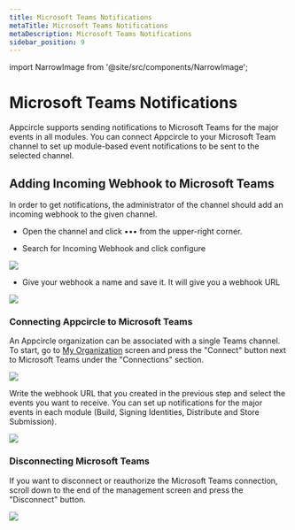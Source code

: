 ```yaml
---
title: Microsoft Teams Notifications
metaTitle: Microsoft Teams Notifications
metaDescription: Microsoft Teams Notifications
sidebar_position: 9
---
```


import NarrowImage from '@site/src/components/NarrowImage';

# Microsoft Teams Notifications

Appcircle supports sending notifications to Microsoft Teams for the major events in all modules. You can connect Appcircle to your Microsoft Team channel to set up module-based event notifications to be sent to the selected channel.

## Adding Incoming Webhook to Microsoft Teams

In order to get notifications, the administrator of the channel should add an incoming webhook to the given channel. 

- Open the channel and click ••• from the upper-right corner.

<NarrowImage width="200" src="https://cdn.appcircle.io/docs/assets/msteams-configure1.png" />

- Search for Incoming Webhook and click configure

![](<https://cdn.appcircle.io/docs/assets/msteams-configure2.png>)

- Give your webhook a name and save it. It will give you a webhook URL

![](<https://cdn.appcircle.io/docs/assets/msteams-configure3.png>)

### Connecting Appcircle to Microsoft Teams

An Appcircle organization can be associated with a single Teams channel. To start, go to [My Organization](./my-organization.md) screen and press the "Connect" button next to Microsoft Teams under the "Connections" section.

![](<https://cdn.appcircle.io/docs/assets/integrations-teams.png>)

Write the webhook URL that you created in the previous step and select the events you want to receive. You can set up notifications for the major events in each module (Build, Signing Identities, Distribute and Store Submission).

![](<https://cdn.appcircle.io/docs/assets/msteams-configure4.png>)


### Disconnecting Microsoft Teams

If you want to disconnect or reauthorize the Microsoft Teams connection, scroll down to the end of the management screen and press the "Disconnect" button.

![](<https://cdn.appcircle.io/docs/assets/msteams-configure5.png>)
